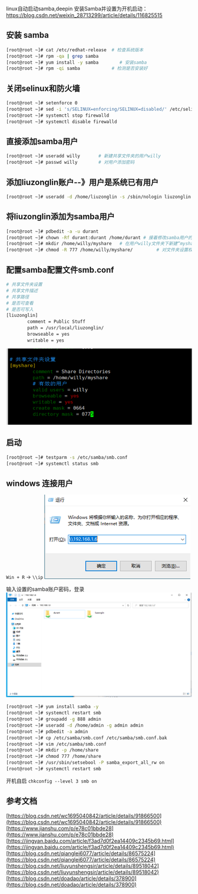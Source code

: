 linux自动启动samba,deepin 安装Samba并设置为开机启动：https://blog.csdn.net/weixin_28713299/article/details/116825515



## 安装 samba

```sh
[root@root ~]# cat /etc/redhat-release  # 检查系统版本
[root@root ~]# rpm -qa | grep samba
[root@root ~]# yum install -y samba        # 安装samba
[root@root ~]# rpm -qi samba            # 检测是否安装好
```



## 关闭selinux和防火墙

```sh
[root@root ~]# setenforce 0
[root@root ~]# sed -i 's/SELINUX=enforcing/SELINUX=disabled/' /etc/selinux/config
[root@root ~]# systemctl stop firewalld
[root@root ~]# systemctl disable firewalld
```



## 直接添加samba用户

```sh
[root@root ~]# useradd willy       # 新建共享文件夹的用户willy
[root@root ~]# passwd willy        # 对用户添加密码
```



## 添加liuzonglin账户--》用户是系统已有用户

```sh
[root@root ~]# useradd -d /home/liuzonglin -s /sbin/nologin liuzonglin  # 添加用户
```



## 将liuzonglin添加为samba用户

```sh
[root@root ~]# pdbedit -a -u durant
[root@root ~]# chown -Rf durant:durant /home/durant	# 接着修改samba用户的家目录权限
[root@root ~]# mkdir /home/willy/myshare   # 在用户willy文件夹下新建“myshare”共享文件夹
[root@root ~]# chmod -R 777 /home/willy/myshare/         # 对文件夹设置权限
```



## 配置samba配置文件smb.conf

```sh
# 共享文件夹设置
# 共享文件描述
# 共享路径
# 是否可查看
# 是否可写入
[liuzonglin]    
        comment = Public Stuff    
        path = /usr/local/liuzonglin/   
        browseable = yes   
        writable = yes    


```

![image](assets/CentOS7%20%E5%AE%89%E8%A3%85%20samba/2402369-20211230151120459-1460669807.png)



## 启动

```sh
[root@root ~]# testparm -s /etc/samba/smb.conf
[root@root ~]# systemctl status smb
```



## windows 连接用户

`Win + R` -> `\\ip`
![image](assets/CentOS7%20%E5%AE%89%E8%A3%85%20samba/2402369-20220103004937763-1944901332.png)



输入设置的samba账户密码，登录
![image](assets/CentOS7%20%E5%AE%89%E8%A3%85%20samba/2402369-20220103005058773-2113177828.png)



```sh
[root@root ~]# yum install samba -y
[root@root ~]# systemctl restart smb
[root@root ~]# groupadd -g 888 admin
[root@root ~]# useradd -d /home/admin -g admin admin
[root@root ~]# pdbedit -a admin
[root@root ~]# cp /etc/samba/smb.conf /etc/samba/smb.conf.bak
[root@root ~]# vim /etc/samba/smb.conf
[root@root ~]# mkdir -p /home/share
[root@root ~]# chmod 777 /home/share
[root@root ~]# /usr/sbin/setsebool -P samba_export_all_rw on
[root@root ~]# systemctl restart smb
```



开机自启
`chkconfig --level 3 smb on`

## 参考文档

[https://blog.csdn.net/wc1695040842/article/details/91866500](https://blog.csdn.net/wc1695040842/article/details/91866500)
[https://www.jianshu.com/p/e78c01bbde28](https://www.jianshu.com/p/e78c01bbde28)
[https://jingyan.baidu.com/article/f3ad7d0f2ea14409c2345b69.html](https://jingyan.baidu.com/article/f3ad7d0f2ea14409c2345b69.html)
[https://blog.csdn.net/qianglei6077/article/details/86575224](https://blog.csdn.net/qianglei6077/article/details/86575224)
[https://blog.csdn.net/liuyunshengsir/article/details/89518042](https://blog.csdn.net/liuyunshengsir/article/details/89518042)
[https://blog.csdn.net/doadao/article/details/378900](https://blog.csdn.net/doadao/article/details/378900)
